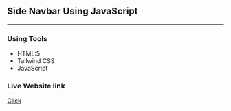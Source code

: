 ## Side Navbar Using JavaScript
****
### Using Tools
* HTML:5
* Tailwind CSS
* JavaScript

### Live Website link
<a href=''>Click</a>